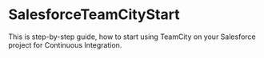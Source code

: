 # SalesforceTeamCityStart
This is step-by-step guide, how to start using TeamCity on your Salesforce project for Continuous Integration.

